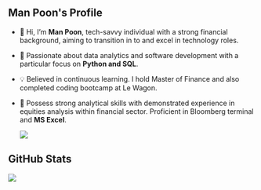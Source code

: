 ## Man Poon's Profile 
- 👋 Hi, I’m **Man Poon**, tech-savvy individual with a strong financial background, aiming to transition in to and excel in technology roles.
- 👀 Passionate about data analytics and software development with a particular focus on **Python and SQL**.
- 💡 Believed in continuous learning. I hold Master of Finance and also completed coding bootcamp at Le Wagon. 
- 🌱 Possess strong analytical skills with demonstrated experience in equities analysis within financial sector. Proficient in Bloomberg terminal and **MS Excel**. 

  <img align="center" src="https://github-readme-stats.vercel.app/api/top-langs/?username=chunman906&layout=compact" />  

 ## GitHub Stats
  <img align="center" src="https://github-readme-stats.vercel.app/api?username=chunman906&show_icons=true&theme=gruvbox" />
 
<!---
chunman906/chunman906 is a ✨ special ✨ repository because its `README.md` (this file) appears on your GitHub profile.
You can click the Preview link to take a look at your changes.
--->
